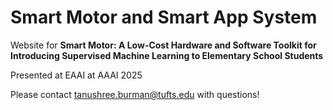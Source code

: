 # Smart Motor and Smart App System

Website for **Smart Motor: A Low-Cost Hardware and Software Toolkit for Introducing Supervised Machine Learning to Elementary School Students**

Presented at EAAI at AAAI 2025 

Please contact tanushree.burman@tufts.edu with questions! 
